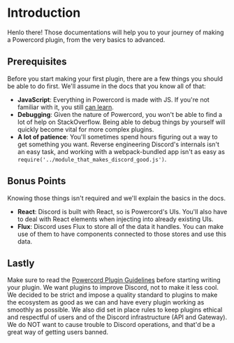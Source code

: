 # Introduction
Henlo there! Those documentations will help you to your journey of making a Powercord plugin, from the very basics
to advanced.

## Prerequisites
Before you start making your first plugin, there are a few things you should be able to do first. We'll assume in
the docs that you know all of that:
 - **JavaScript**: Everything in Powercord is made with JS. If you're not familiar with it, you still
 [can learn](https://www.codecademy.com/learn/introduction-to-javascript).
 - **Debugging**: Given the nature of Powercord, you won't be able to find a lot of help on StackOverflow. Being
 able to debug things by yourself will quickly become vital for more complex plugins.
 - **A lot of patience**: You'll sometimes spend hours figuring out a way to get something you want. Reverse
 engineering Discord's internals isn't an easy task, and working with a webpack-bundled app isn't as easy as
 `require('../module_that_makes_discord_good.js')`.

## Bonus Points
Knowing those things isn't required and we'll explain the basics in the docs.
 - **React**: Discord is built with React, so is Powercord's UIs. You'll also have to deal with React elements
 when injecting into already existing UIs.
 - **Flux**: Discord uses Flux to store all of the data it handles. You can make use of them to have components
 connected to those stores and use this data.

## Lastly
Make sure to read the [Powercord Plugin Guidelines](https://powercord.dev/guidelines) before starting writing your
plugin. We want plugins to improve Discord, not to make it less cool. We decided to be strict and impose a quality
standard to plugins to make the ecosystem as good as we can and have every plugin working as smoothly as possible.
We also did set in place rules to keep plugins ethical and respectful of users and of the Discord infrastructure
(API and Gateway). We do NOT want to cause trouble to Discord operations, and that'd be a great way of getting
users banned.
